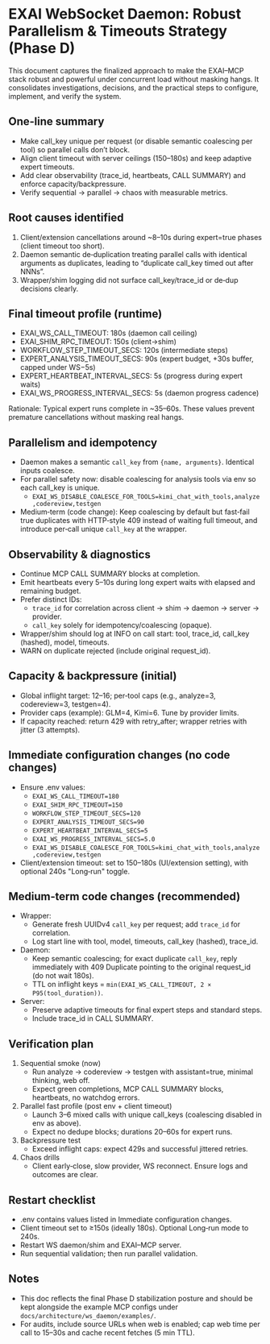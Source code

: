 # EXAI WebSocket Daemon: Robust Parallelism & Timeouts Strategy (Phase D)

This document captures the finalized approach to make the EXAI–MCP stack robust and powerful under concurrent load without masking hangs. It consolidates investigations, decisions, and the practical steps to configure, implement, and verify the system.

## One‑line summary
- Make call_key unique per request (or disable semantic coalescing per tool) so parallel calls don’t block.
- Align client timeout with server ceilings (150–180s) and keep adaptive expert timeouts.
- Add clear observability (trace_id, heartbeats, CALL SUMMARY) and enforce capacity/backpressure.
- Verify sequential → parallel → chaos with measurable metrics.

## Root causes identified
1) Client/extension cancellations around ~8–10s during expert=true phases (client timeout too short).
2) Daemon semantic de‑duplication treating parallel calls with identical arguments as duplicates, leading to “duplicate call_key timed out after NNNs”.
3) Wrapper/shim logging did not surface call_key/trace_id or de‑dup decisions clearly.

## Final timeout profile (runtime)
- EXAI_WS_CALL_TIMEOUT: 180s (daemon call ceiling)
- EXAI_SHIM_RPC_TIMEOUT: 150s (client→shim)
- WORKFLOW_STEP_TIMEOUT_SECS: 120s (intermediate steps)
- EXPERT_ANALYSIS_TIMEOUT_SECS: 90s (expert budget, +30s buffer, capped under WS−5s)
- EXPERT_HEARTBEAT_INTERVAL_SECS: 5s (progress during expert waits)
- EXAI_WS_PROGRESS_INTERVAL_SECS: 5s (daemon progress cadence)

Rationale: Typical expert runs complete in ~35–60s. These values prevent premature cancellations without masking real hangs.

## Parallelism and idempotency
- Daemon makes a semantic `call_key` from `{name, arguments}`. Identical inputs coalesce.
- For parallel safety now: disable coalescing for analysis tools via env so each call_key is unique.
  - `EXAI_WS_DISABLE_COALESCE_FOR_TOOLS=kimi_chat_with_tools,analyze,codereview,testgen`
- Medium‑term (code change): Keep coalescing by default but fast‑fail true duplicates with HTTP‑style 409 instead of waiting full timeout, and introduce per‑call unique `call_key` at the wrapper.

## Observability & diagnostics
- Continue MCP CALL SUMMARY blocks at completion.
- Emit heartbeats every 5–10s during long expert waits with elapsed and remaining budget.
- Prefer distinct IDs:
  - `trace_id` for correlation across client → shim → daemon → server → provider.
  - `call_key` solely for idempotency/coalescing (opaque).
- Wrapper/shim should log at INFO on call start: tool, trace_id, call_key (hashed), model, timeouts.
- WARN on duplicate rejected (include original request_id).

## Capacity & backpressure (initial)
- Global inflight target: 12–16; per‑tool caps (e.g., analyze=3, codereview=3, testgen=4).
- Provider caps (example): GLM=4, Kimi=6. Tune by provider limits.
- If capacity reached: return 429 with retry_after; wrapper retries with jitter (3 attempts).

## Immediate configuration changes (no code changes)
- Ensure .env values:
  - `EXAI_WS_CALL_TIMEOUT=180`
  - `EXAI_SHIM_RPC_TIMEOUT=150`
  - `WORKFLOW_STEP_TIMEOUT_SECS=120`
  - `EXPERT_ANALYSIS_TIMEOUT_SECS=90`
  - `EXPERT_HEARTBEAT_INTERVAL_SECS=5`
  - `EXAI_WS_PROGRESS_INTERVAL_SECS=5.0`
  - `EXAI_WS_DISABLE_COALESCE_FOR_TOOLS=kimi_chat_with_tools,analyze,codereview,testgen`
- Client/extension timeout: set to 150–180s (UI/extension setting), with optional 240s "Long‑run" toggle.

## Medium‑term code changes (recommended)
- Wrapper:
  - Generate fresh UUIDv4 `call_key` per request; add `trace_id` for correlation.
  - Log start line with tool, model, timeouts, call_key (hashed), trace_id.
- Daemon:
  - Keep semantic coalescing; for exact duplicate `call_key`, reply immediately with 409 Duplicate pointing to the original request_id (do not wait 180s).
  - TTL on inflight keys = `min(EXAI_WS_CALL_TIMEOUT, 2 × P95(tool_duration))`.
- Server:
  - Preserve adaptive timeouts for final expert steps and standard steps.
  - Include trace_id in CALL SUMMARY.

## Verification plan
1) Sequential smoke (now)
   - Run analyze → codereview → testgen with assistant=true, minimal thinking, web off.
   - Expect green completions, MCP CALL SUMMARY blocks, heartbeats, no watchdog errors.
2) Parallel fast profile (post env + client timeout)
   - Launch 3–6 mixed calls with unique call_keys (coalescing disabled in env as above).
   - Expect no dedupe blocks; durations 20–60s for expert runs.
3) Backpressure test
   - Exceed inflight caps: expect 429s and successful jittered retries.
4) Chaos drills
   - Client early‑close, slow provider, WS reconnect. Ensure logs and outcomes are clear.

## Restart checklist
- .env contains values listed in Immediate configuration changes.
- Client timeout set to ≥150s (ideally 180s). Optional Long‑run mode to 240s.
- Restart WS daemon/shim and EXAI–MCP server.
- Run sequential validation; then run parallel validation.

## Notes
- This doc reflects the final Phase D stabilization posture and should be kept alongside the example MCP configs under `docs/architecture/ws_daemon/examples/`.
- For audits, include source URLs when web is enabled; cap web time per call to 15–30s and cache recent fetches (5 min TTL).

